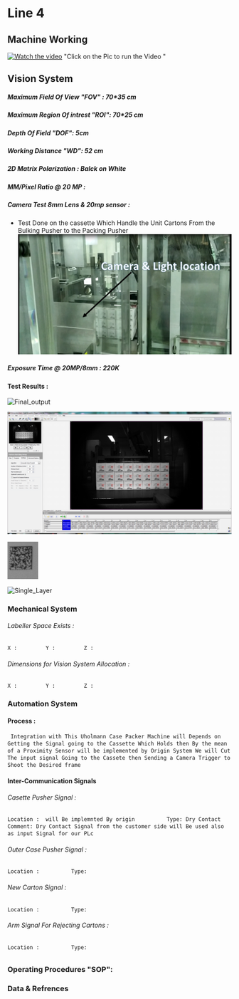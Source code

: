# Line 4 
## Machine Working 
[![Watch the video](https://img.youtube.com/vi/tlB6b9seMoY/maxresdefault.jpg)](https://youtu.be/tlB6b9seMoY)
        "Click on the Pic to run the Video "
## Vision System 

##### Maximum Field Of View "FOV" : 70*35 cm

##### Maximum Region Of intrest "ROI": 70*25 cm

##### Depth Of Field "DOF": 5cm

##### Working Distance "WD": 52 cm

##### 2D Matrix Polarization : Balck on White 

##### MM/Pixel Ratio @ 20 MP :

##### Camera Test 8mm Lens & 20mp sensor :
- Test Done on  the cassette Which Handle the Unit Cartons From the Bulking Pusher to the Packing Pusher 
![Vision_location](/IMG/L4/VIALLC1.png)
##### Exposure Time  @ 20MP/8mm : 220K

#### Test Results :
![Final_output](/IMG/L4/FI_1layer_52cm_220K_8mm_20MP.png)

![Pattern_match_result](/IMG/L4/pattern_Results.PNG)

![Pattern_sample](/IMG/L4/Paterrn.matching.test.sample.png)

![Single_Layer](/IMG/L4/Single_layer.png)


### Mechanical System 

###### Labeller Space Exists :  
    X :         Y :         Z :         
###### Dimensions for Vision System Allocation  :  
    X :         Y :         Z :      

   
### Automation System
#### Process :
     Integration with This Uholmann Case Packer Machine will Depends on Getting the Signal going to the Cassette Which Holds then By the mean of a Proximity Sensor will be implemented by Origin System We will Cut The input signal Going to the Cassete then Sending a Camera Trigger to Shoot the Desired frame  
#### Inter-Communication Signals 
###### Casette Pusher Signal :
    Location :  will Be implemnted By origin          Type: Dry Contact    Comment: Dry Contact Signal from the customer side will Be used also as input Signal for our PLc 
###### Outer Case Pusher Signal :
    Location :          Type:
###### New Carton Signal :
    Location :          Type:
###### Arm Signal For Rejecting Cartons :
    Location :          Type:
###### 

### Operating Procedures "SOP":


### Data & Refrences 

